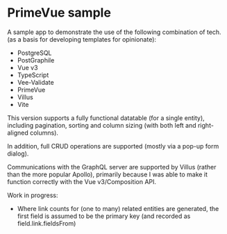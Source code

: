 # PrimeVue sample

A sample app to demonstrate the use of the following combination of tech. (as a basis for developing templates for opinionate):

- PostgreSQL
- PostGraphile
- Vue v3
- TypeScript
- Vee-Validate
- PrimeVue
- Villus
- Vite

This version supports a fully functional datatable (for a single entity), including pagination, sorting and column sizing (with both left and right-aligned columns).

In addition, full CRUD operations are supported (mostly via a pop-up form dialog).

Communications with the GraphQL server are supported by Villus (rather than the more popular Apollo), primarily because I was able to make it function correctly with the Vue v3/Composition API.

Work in progress:

- Where link counts for (one to many) related entities are generated, the first field is assumed to be the primary key (and recorded as field.link.fieldsFrom)
